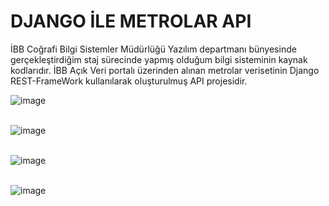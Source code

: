 # DJANGO İLE METROLAR API

İBB Coğrafi Bilgi Sistemler Müdürlüğü Yazılım departmanı bünyesinde gerçekleştirdiğim staj sürecinde yapmış olduğum bilgi sisteminin kaynak kodlarıdır. İBB Açık Veri portalı üzerinden alınan metrolar verisetinin Django REST-FrameWork kullanılarak oluşturulmuş API projesidir.


![image](https://user-images.githubusercontent.com/95219001/191270048-388fa032-94f0-41f1-b381-08a585118367.png)
<br/><br/>

![image](https://user-images.githubusercontent.com/95219001/191270623-efb4f0d6-15ce-460c-9888-99da57b4e77b.png)
<br/><br/>

![image](https://user-images.githubusercontent.com/95219001/191270789-17342ac9-7394-4fed-8b58-250462d7a541.png)
<br/><br/>

![image](https://user-images.githubusercontent.com/95219001/191271084-a7096aa2-fa1f-42bc-bb9d-cc498ded9a38.png)

